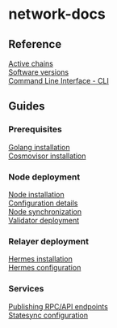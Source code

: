 # network-docs


## Reference
[Active chains](references/active_networks.md)  
[Software versions](references/software_versions.md)  
[Command Line Interface - CLI](references/command_line_interface.md)  


## Guides

### Prerequisites
[Golang installation](prerequisites/install_golang.md)  
[Cosmovisor installation](prerequisites/install_cosmovisor.md)


### Node deployment
[Node installation](node_deployment/node_install.md)  
[Configuration details]()  
[Node synchronization](node_deployment/node_synchronization.md)  
[Validator deployment](node_deployment/validator_deployment.md)  


### Relayer deployment
[Hermes installation](relayer_installation/hermes_installation.md)  
[Hermes configuration]()  


### Services
[Publishing RPC/API endpoints]()  
[Statesync configuration]()


